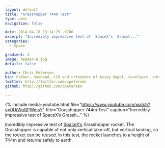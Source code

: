 ```yaml
---
layout: default
title: "Grasshopper 744m Test"
type: post
navigation: false

date: 2014-04-18 13:14:25 -0700
excerpt: "Incredibly impressive test of  SpaceX’s  Grassh..."
categories:
  - Space

gradient: 3
image: header-8.jpg
details: false

author: Chris Petersen
bio: Father, husband, CIO and cofounder of Assay Depot, developer, entrepreneur and technologist.
twitter: http://twitter.com/cpetersen
github: http://github.com/cpetersen

---
```


{% include media-youtube.html file="https://www.youtube.com/watch?v=0UjWqQPWmsY" title="Grasshopper 744m Test" caption="Incredibly impressive test of  SpaceX’s  Grassh..." %}

Incredibly impressive test of  [SpaceX’s](http://www.spacex.com)  Grasshopper rocket. The Grasshopper is capable of not only vertical take-off, but vertical landing, so the rocket can be reused. In this test, the rocket launches to a height of 744m and returns safely to earth.
